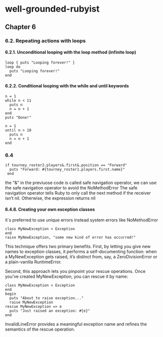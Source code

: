 # well-grounded-rubyist
## Chapter 6

### 6.2. Repeating actions with loops
#### 6.2.1. Unconditional looping with the loop method (infinite loop)
  ```
  loop { puts "Looping forever!" }
  loop do
    puts "Looping forever!"
  end
  ```
#### 6.2.2. Conditional looping with the while and until keywords
  ```
  n = 1
  while n < 11
    puts n
    n = n + 1
  end
  puts "Done!"
  ```

  ```
  n = 1
  until n > 10
    puts n
    n = n + 1
  end
  ```





### 6.4
  ```
  if tourney_roster2.players&.first&.position == "Forward"
    puts "Forward: #{tourney_roster1.players.first.name}"
   end
   ```
  the "&" in the previuose code is called safe navigation operator, we can use the safe navigation operator to avoid the NoMethodError The safe navigation operator tells Ruby to only call the next method if the receiver isn’t nil. Otherwise, the expression returns nil
#### 6.4.8. Creating your own exception classes
  it`s preferred to use unique errors instead system errors like NoMethodError
  ```
  class MyNewException < Exception
  end
  raise MyNewException, "some new kind of error has occurred!"
  ```
  This technique offers two primary benefits. 
  First, by letting you give new names to exception classes, it performs a self-documenting function: when a MyNewException gets raised, it’s distinct from, say, a ZeroDivisionError or a plain-vanilla RuntimeError.

  Second, this approach lets you pinpoint your rescue operations. Once you’ve created MyNewException, you can rescue it by name:
  ```
  class MyNewException < Exception
  end
  begin
    puts "About to raise exception..."
    raise MyNewException
  rescue MyNewException => e
    puts "Just raised an exception: #{e}"
  end
  ```
InvalidLineError provides a meaningful exception name and refines the semantics of the rescue operation.

